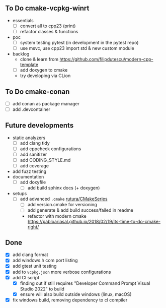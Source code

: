 ## To Do cmake-vcpkg-winrt
- essentials
   - [ ] convert all to cpp23 (print)
   - [ ] refactor classes & functions
- poc
   - [ ] system testing pytest (in development in the pytest repo)
   - [ ] use msvc, use cpp23 import std & new custom module
- backlog
   - clone & learn from https://github.com/filipdutescu/modern-cpp-template
   - [ ] add doxygen to cmake
   - try developing via CLion

## To Do cmake-conan
- [ ] add conan as package manager
- [ ] add .devcontainer

## Future developments
- static analyzers
   - [ ] add clang tidy
   - [ ] add cppcheck configurations
   - [ ] add sanitizer
   - [ ] add CODING_STYLE.md
   - [ ] add coverage
- add fuzz testing
- documentation
   - [ ] add doxyfile
      - [ ] add build sphinx docs (+ doxygen)	
- setups
   - [ ] add advanced `.cmake` [rutura/CMakeSeries](https://github.com/rutura/CMakeSeries/tree/main/Ep034/rooster/cmake)
      - [ ] add version.cmake for versioning
      - [ ] add generate & add build success/failed in readme
      - refactor with modern cmake https://pabloariasal.github.io/2018/02/19/its-time-to-do-cmake-right/

## Done
- [x] add clang format
- [x] add windows.h com port listing
- [x] add gtest unit testing
- [x] add to `vcpkg.json` more verbose configurations
- [x] add CI script
	- [x] finding out if still requires "Developer Command Prompt Visual Studio 2022" to build
	- [x] ensure will also build outside windows (linux, macOS)
- [x] fix windows build, removing dependency to cl compiler